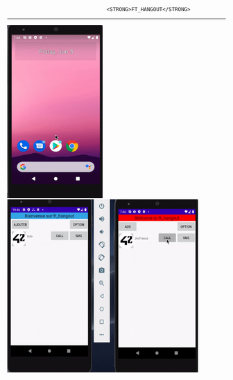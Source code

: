                                     <STRONG>FT_HANGOUT</STRONG> 
<hr/>
<img src="ft_hangout.gif" width="220" height="400"/>

<img src="ft_hangout2.gif" width="440" height="400"/>
